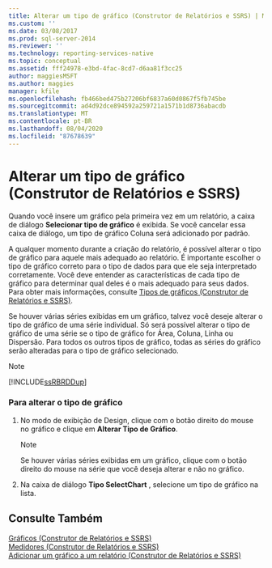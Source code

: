 ```yaml
---
title: Alterar um tipo de gráfico (Construtor de Relatórios e SSRS) | Microsoft Docs
ms.custom: ''
ms.date: 03/08/2017
ms.prod: sql-server-2014
ms.reviewer: ''
ms.technology: reporting-services-native
ms.topic: conceptual
ms.assetid: fff24978-e3bd-4fac-8cd7-d6aa81f3cc25
author: maggiesMSFT
ms.author: maggies
manager: kfile
ms.openlocfilehash: fb466bed475b27206bf6837a60d0867f5fb745be
ms.sourcegitcommit: ad4d92dce894592a259721a1571b1d8736abacdb
ms.translationtype: MT
ms.contentlocale: pt-BR
ms.lasthandoff: 08/04/2020
ms.locfileid: "87678639"
---
```

# <a name="change-a-chart-type-report-builder-and-ssrs"></a>Alterar um tipo de gráfico (Construtor de Relatórios e SSRS)
  Quando você insere um gráfico pela primeira vez em um relatório, a caixa de diálogo **Selecionar tipo de gráfico** é exibida. Se você cancelar essa caixa de diálogo, um tipo de gráfico Coluna será adicionado por padrão.  
  
 A qualquer momento durante a criação do relatório, é possível alterar o tipo de gráfico para aquele mais adequado ao relatório. É importante escolher o tipo de gráfico correto para o tipo de dados para que ele seja interpretado corretamente. Você deve entender as características de cada tipo de gráfico para determinar qual deles é o mais adequado para seus dados. Para obter mais informações, consulte [Tipos de gráficos &#40;Construtor de Relatórios e SSRS&#41;](chart-types-report-builder-and-ssrs.md).  
  
 Se houver várias séries exibidas em um gráfico, talvez você deseje alterar o tipo de gráfico de uma série individual. Só será possível alterar o tipo de gráfico de uma série se o tipo de gráfico for Área, Coluna, Linha ou Dispersão. Para todos os outros tipos de gráfico, todas as séries do gráfico serão alteradas para o tipo de gráfico selecionado.  
  
> [!NOTE]  
>  [!INCLUDE[ssRBRDDup](../../includes/ssrbrddup-md.md)]  
  
### <a name="to-change-the-chart-type"></a>Para alterar o tipo de gráfico  
  
1.  No modo de exibição de Design, clique com o botão direito do mouse no gráfico e clique em **Alterar Tipo de Gráfico**.  
  
    > [!NOTE]  
    >  Se houver várias séries exibidas em um gráfico, clique com o botão direito do mouse na série que você deseja alterar e não no gráfico.  
  
2.  Na caixa de diálogo **Tipo SelectChart** , selecione um tipo de gráfico na lista.  
  
## <a name="see-also"></a>Consulte Também  
 [Gráficos &#40;Construtor de Relatórios e SSRS&#41;](charts-report-builder-and-ssrs.md)   
 [Medidores &#40;Construtor de Relatórios e SSRS&#41;](gauges-report-builder-and-ssrs.md)   
 [Adicionar um gráfico a um relatório &#40;Construtor de Relatórios e SSRS&#41;](add-a-chart-to-a-report-report-builder-and-ssrs.md)  
  
  
